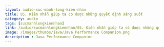 ```yaml
---
layout: audio-suc-manh-long-kien-nhan
title: 05. Kiên nhẫn giúp ta có được những quyết định sáng suốt
category: audio
tags: [sucmanhlongkiennhan]
link: /audio/sucmanhlongkiennhan/05. Kiên nhẫn giúp ta có được những quyết định sáng suốt.mp3 
image: /images/thumbs/java/Java Performance Companion.png
description : Java Performance Companion 
---
```












